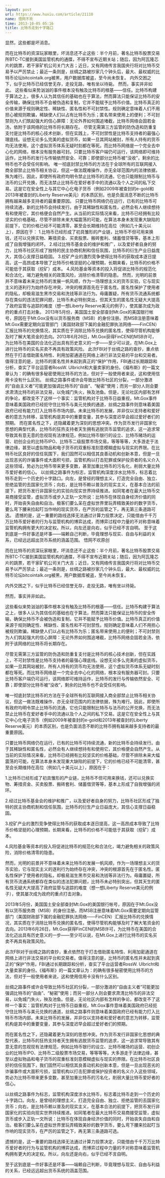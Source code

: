 ```yaml
---
layout: post
url: https://www.huxiu.com/article/21110
name: 悟网不欢
time: 2013-10-05 05:16
title: 比特币走到十字路口
---
```

显然，这些都是坏消息。

而在比特币的资深玩家眼里，坏消息还不止这些：半个月前，著名比特币股票交易所BTC-TC接到美国监管机构的通牒，不得不宣布近期关站；随后，因为阿瓦隆芯片的跳票，若干家矿机公司关门大吉；近日，又有网络传言我国央行将对比特币交易予以严厉禁止；最近一条则是，丝绸之路被抄家几个钟头后，最大、最权威的比特币论坛bitcointalk.org被黑，用户数据库被盗，至今尚未恢复。 内外交困之下，似乎比特币已经信誉无存，走投无路，唯有坐以待毙。 然而，事实并非如此。 这些看似来势汹汹的事件根本没有触及比特币的根基——信任。比特币构建于算法之上，很多人认为其信任的基础也在于算法，然而算法只能保证比特币的安全传输，确保比特币不会被伪造和复制，它并不能赋予比特币价值。比特币真正的价值来源于规则确定性、稀缺性、匿名性和不可封禁性。规则确定意味着人们不用担心被规则欺骗，稀缺使人们以占有比特币为乐；匿名带来使用上的便利；不可封禁则为人们筑起强大的信心屏障：无论外界如何围追堵截，比特币网络会固若金汤，依附于该网络的比特币将长期存在。 尽管无需第三方监管的防伪造和防重复支付是比特币的核心技术创新，但在实践上，不可封禁性是比特币支持者的最强心理底线。设想无论多么完美的虚拟货币，如果一旦其网站被封，所有人持有的货币均无法使用，这个虚拟货币体系无疑时刻都在等死。而比特币网络是一个完全去中心化的网络，根本没有服务器可封。只要比特币客户端仍可运行，该网络即可维持运作，比特币的发行与传输依然安全、可靠；即使部分比特币被“没收”，剩余的比特币也不会受任何影响。 唯一彻底封禁比特币的方法在于全球所有的互联网接入商全部禁止比特币相关协议，但这一做法既难操作，亦无全球范围内的法律依据，殊为难行。因此，即使所有政府均明令禁止比特币的流通，它也只能限制比特币与法币的公开兑换，而无法禁止比特币在爱好者手中的流通以及个人之间的私下交易。这是它在安全性上与其它中心化电子货币（例如2009年被查封的e-gold和2013年被查封的Liberty Reserve美元）的本质区别，也是负面消息不断的比特币拥有越来越多支持者的最重要原因。 只要比特币网络仍在运行，已有的比特币可持续流通，新的比特币会持续发行。由于其稀缺性和匿名性，必然会有人继续想持有和使用它，其价格便会自然产生。从当前的实际情况来看，比特币已经拥有比较坚实的价格基础，尽管不排除未来大幅震荡的可能，在算法本身未发现重大缺陷的前提下，它的价格已经不可能清零，甚至会长期维持在高位（例如几十美元以上），原因在于： 1.比特币已经形成了初具雏形的产业链，比特币不但可用来换钱，还可以兑换实物、筹措资金、买卖股票、搬砖套利、储蓄借贷等等，基本上形成了自我增强的闭环。 2.经过比特币基金会的维护和推广，以及爱好者自身的努力，比特币社区形成了独特的民主协商机制和信任氛围，比特币的衍生产业日益庞大，其信心支撑日益稳固。 3.挖矿产业的激烈竞争使得比特币的获取成本逐日提高，这一高昂成本导致了比特币价格坚挺的心理预期，长期来看，比特币的价格不可能低于其获取（挖矿）成本。 4.风险基金等资本的投入将促进比特币的规范化和合法化，竭力避免相关的政策风险，消除价格清零的隐患。 然而，光明的前景并不意味着未来比特币的发展一帆风顺，作为一场理想主义的货币实验，它与现实主义的逐利行为始终存在冲突，冲突的根源首先在于匿名性。匿名性保护了使用者的隐私，却极易滋生黑市交易和洗钱等非法行为。毋庸置疑，所有货币流通系统都存在类似的违法犯罪问题，比特币未必特别突出，但其天生的匿名性无疑大大提高了政府监管与追踪的难度（想一想Liberty Reserve美元的例子），使其屡次成为政府的重点打击对象。 2013年5月份，美国国土安全部查封Mt.Gox的美国银行帐号，原因在于Mt.Gox没有以货币服务商（MSB）的身份注册。而MSB注册意味着Mt.Gox需要定期向监管部门（美国财政部下属的金融犯罪执法网络——FinCEN）汇报比特币的兑换情况，其实质在于消除比特币兑换的匿名性，使得尽管机构能够及时了解大笔资金的去向。2013年6月26日，Mt.Gox获得FinCEN的MSB许可，为比特币在美国的合法化迈出具有历史意义的一步——至少可以说，在Mt.Gox上进行比特币的实名买卖不再具有政策风险。 此次FBI对于丝绸之路的查抄，重点依然在于打击借助匿名特性、利用加密通道在网络上进行非法交易的平台和交易者。值得注意的是，比特币的匿名性并未起到真正的“保护”作用，FBI通过长期跟踪和分析，查实了平台运营者RossW. Ulbricht和大量卖家的身份。《福布斯》的一篇文章认为：的确有很多秘密使用比特币的方法，但对于一般使用者来说，这和使用信用卡没有什么区别。 丝绸之路事件或许会导致比特币社区的分裂，一部分激进的“自由主义者”可能更加强调比特币的“自由”、“秘密”使用；而另一部分人则会要求肃清比特币的非法交易，以免城门失火，殃及池鱼。但是，无论社区内部有怎样的争论，都改变不了这样一个事实：监管机构对于比特币日益重视，Mt.Gox事件意味着美国政府已经扼守住比特币与美元兑换的通道，丝绸之路事件则意味着美国政府已经有能力打入比特币市场内部。未来比特币的发展，并非仅以支持者和爱好者的意志为转移，监管机构是其中的重要变量，其参与深度迟早会超过爱好者们的预期。 而在匿名性之下，还隐藏着更为深刻的思想冲突。作为货币发行非国家化思想的典型代表，比特币的狂热支持者天生拥有逃脱货币监管的追求，这一追求常导致其有意无意的忽视现有法律规范，例如比特币银行的设立、比特币赌场的运营、初创企业的比特币IPO、比特币二级股票市场交易，等等等等，大多游走于法律边缘，甚至以虚拟物品和电子货币的双重标准刻意模糊虚拟与现实的界限。在比特币社区良好的信任氛围下，我们固然可以相信其良善动机和创新本意，但是一旦出现恶劣的诈骗事件或大面积亏损，监管机构以打击犯罪或保护投资者的名义介入这些领域，势必为比特币带来更多变数，甚至加重比特币的污名化，削弱大量比特币爱好者的信心。 以丝绸之路事件为标志，监管机构深度涉水比特币，标志着比特币走到一个历史的十字路口。向左，是曾经的理想主义，打造完全自由、独立、拒绝监管的去国家化货币；向右，是比特币赖以普及的现实主义，在基本合法的前提下，把货币发行非国家化的实验向现实世界持续推进。如同笔者在最大比特币交易商接受监管，虚拟货币或步入正轨一文所说：比特币在体现自身经济价值的同时，开始丧失自由和自治。极客们要么呆在虚拟世界里玩弄精致美妙的数字货币，要么弯下腰来捡起叮当作响的现实货币，在严厉的监管之下，再无第三条道路可选。 遗憾的是，这一重要的路线选择无法通过计算力投票决定，只能借由千千万万比特币爱好者的行为与监管机构的博弈达成，而博弈过程中力量的不对称意味着监管机构拥有更大的决定权。所以，向左还是向右，似乎已经不言自明。 至于这到底是一件好事还是坏事——端赖自己判断，毕竟理想与现实、自由与利益的关系，已经远远超出货币系统的涵盖范围。 悟网不欢原创

而在比特币的资深玩家眼里，坏消息还不止这些：半个月前，著名比特币股票交易所BTC-TC接到美国监管机构的通牒，不得不宣布近期关站；随后，因为阿瓦隆芯片的跳票，若干家矿机公司关门大吉；近日，又有网络传言我国央行将对比特币交易予以严厉禁止；最近一条则是，丝绸之路被抄家几个钟头后，最大、最权威的比特币论坛bitcointalk.org被黑，用户数据库被盗，至今尚未恢复。

内外交困之下，似乎比特币已经信誉无存，走投无路，唯有坐以待毙。

然而，事实并非如此。

这些看似来势汹汹的事件根本没有触及比特币的根基——信任。比特币构建于算法之上，很多人认为其信任的基础也在于算法，然而算法只能保证比特币的安全传输，确保比特币不会被伪造和复制，它并不能赋予比特币价值。比特币真正的价值来源于规则确定性、稀缺性、匿名性和不可封禁性。规则确定意味着人们不用担心被规则欺骗，稀缺使人们以占有比特币为乐；匿名带来使用上的便利；不可封禁则为人们筑起强大的信心屏障：无论外界如何围追堵截，比特币网络会固若金汤，依附于该网络的比特币将长期存在。

尽管无需第三方监管的防伪造和防重复支付是比特币的核心技术创新，但在实践上，不可封禁性是比特币支持者的最强心理底线。设想无论多么完美的虚拟货币，如果一旦其网站被封，所有人持有的货币均无法使用，这个虚拟货币体系无疑时刻都在等死。而比特币网络是一个完全去中心化的网络，根本没有服务器可封。只要比特币客户端仍可运行，该网络即可维持运作，比特币的发行与传输依然安全、可靠；即使部分比特币被“没收”，剩余的比特币也不会受任何影响。

唯一彻底封禁比特币的方法在于全球所有的互联网接入商全部禁止比特币相关协议，但这一做法既难操作，亦无全球范围内的法律依据，殊为难行。因此，即使所有政府均明令禁止比特币的流通，它也只能限制比特币与法币的公开兑换，而无法禁止比特币在爱好者手中的流通以及个人之间的私下交易。这是它在安全性上与其它中心化电子货币（例如2009年被查封的e-gold和2013年被查封的Liberty Reserve美元）的本质区别，也是负面消息不断的比特币拥有越来越多支持者的最重要原因。

只要比特币网络仍在运行，已有的比特币可持续流通，新的比特币会持续发行。由于其稀缺性和匿名性，必然会有人继续想持有和使用它，其价格便会自然产生。从当前的实际情况来看，比特币已经拥有比较坚实的价格基础，尽管不排除未来大幅震荡的可能，在算法本身未发现重大缺陷的前提下，它的价格已经不可能清零，甚至会长期维持在高位（例如几十美元以上），原因在于：

1.比特币已经形成了初具雏形的产业链，比特币不但可用来换钱，还可以兑换实物、筹措资金、买卖股票、搬砖套利、储蓄借贷等等，基本上形成了自我增强的闭环。

2.经过比特币基金会的维护和推广，以及爱好者自身的努力，比特币社区形成了独特的民主协商机制和信任氛围，比特币的衍生产业日益庞大，其信心支撑日益稳固。

3.挖矿产业的激烈竞争使得比特币的获取成本逐日提高，这一高昂成本导致了比特币价格坚挺的心理预期，长期来看，比特币的价格不可能低于其获取（挖矿）成本。

4.风险基金等资本的投入将促进比特币的规范化和合法化，竭力避免相关的政策风险，消除价格清零的隐患。

然而，光明的前景并不意味着未来比特币的发展一帆风顺，作为一场理想主义的货币实验，它与现实主义的逐利行为始终存在冲突，冲突的根源首先在于匿名性。匿名性保护了使用者的隐私，却极易滋生黑市交易和洗钱等非法行为。毋庸置疑，所有货币流通系统都存在类似的违法犯罪问题，比特币未必特别突出，但其天生的匿名性无疑大大提高了政府监管与追踪的难度（想一想Liberty Reserve美元的例子），使其屡次成为政府的重点打击对象。

2013年5月份，美国国土安全部查封Mt.Gox的美国银行帐号，原因在于Mt.Gox没有以货币服务商（MSB）的身份注册。而MSB注册意味着Mt.Gox需要定期向监管部门（美国财政部下属的金融犯罪执法网络——FinCEN）汇报比特币的兑换情况，其实质在于消除比特币兑换的匿名性，使得尽管机构能够及时了解大笔资金的去向。2013年6月26日，Mt.Gox获得FinCEN的MSB许可，为比特币在美国的合法化迈出具有历史意义的一步——至少可以说，在Mt.Gox上进行比特币的实名买卖不再具有政策风险。

此次FBI对于丝绸之路的查抄，重点依然在于打击借助匿名特性、利用加密通道在网络上进行非法交易的平台和交易者。值得注意的是，比特币的匿名性并未起到真正的“保护”作用，FBI通过长期跟踪和分析，查实了平台运营者RossW. Ulbricht和大量卖家的身份。《福布斯》的一篇文章认为：的确有很多秘密使用比特币的方法，但对于一般使用者来说，这和使用信用卡没有什么区别。

丝绸之路事件或许会导致比特币社区的分裂，一部分激进的“自由主义者”可能更加强调比特币的“自由”、“秘密”使用；而另一部分人则会要求肃清比特币的非法交易，以免城门失火，殃及池鱼。但是，无论社区内部有怎样的争论，都改变不了这样一个事实：监管机构对于比特币日益重视，Mt.Gox事件意味着美国政府已经扼守住比特币与美元兑换的通道，丝绸之路事件则意味着美国政府已经有能力打入比特币市场内部。未来比特币的发展，并非仅以支持者和爱好者的意志为转移，监管机构是其中的重要变量，其参与深度迟早会超过爱好者们的预期。

而在匿名性之下，还隐藏着更为深刻的思想冲突。作为货币发行非国家化思想的典型代表，比特币的狂热支持者天生拥有逃脱货币监管的追求，这一追求常导致其有意无意的忽视现有法律规范，例如比特币银行的设立、比特币赌场的运营、初创企业的比特币IPO、比特币二级股票市场交易，等等等等，大多游走于法律边缘，甚至以虚拟物品和电子货币的双重标准刻意模糊虚拟与现实的界限。在比特币社区良好的信任氛围下，我们固然可以相信其良善动机和创新本意，但是一旦出现恶劣的诈骗事件或大面积亏损，监管机构以打击犯罪或保护投资者的名义介入这些领域，势必为比特币带来更多变数，甚至加重比特币的污名化，削弱大量比特币爱好者的信心。

以丝绸之路事件为标志，监管机构深度涉水比特币，标志着比特币走到一个历史的十字路口。向左，是曾经的理想主义，打造完全自由、独立、拒绝监管的去国家化货币；向右，是比特币赖以普及的现实主义，在基本合法的前提下，把货币发行非国家化的实验向现实世界持续推进。如同笔者在最大比特币交易商接受监管，虚拟货币或步入正轨一文所说：比特币在体现自身经济价值的同时，开始丧失自由和自治。极客们要么呆在虚拟世界里玩弄精致美妙的数字货币，要么弯下腰来捡起叮当作响的现实货币，在严厉的监管之下，再无第三条道路可选。

遗憾的是，这一重要的路线选择无法通过计算力投票决定，只能借由千千万万比特币爱好者的行为与监管机构的博弈达成，而博弈过程中力量的不对称意味着监管机构拥有更大的决定权。所以，向左还是向右，似乎已经不言自明。

至于这到底是一件好事还是坏事——端赖自己判断，毕竟理想与现实、自由与利益的关系，已经远远超出货币系统的涵盖范围。

